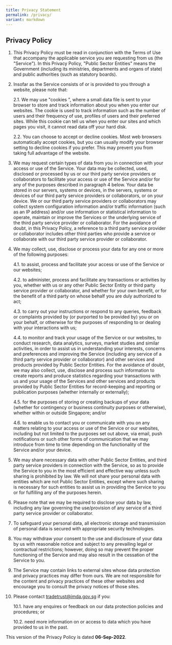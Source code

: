 ```yaml
---
title: Privacy Statement
permalink: /privacy/
variant: markdown
---
```

Privacy Policy
--------------

1.  This Privacy Policy must be read in conjunction with the Terms of Use that accompany the applicable service you are requesting from us (the "Service"). In this Privacy Policy, "Public Sector Entities" means the Government (including its ministries, departments and organs of state) and public authorities (such as statutory boards).
    
2.  Insofar as the Service consists of or is provided to you through a website, please note that:
    
    2.1. We may use "cookies ", where a small data file is sent to your browser to store and track information about you when you enter our websites. The cookie is used to track information such as the number of users and their frequency of use, profiles of users and their preferred sites. While this cookie can tell us when you enter our sites and which pages you visit, it cannot read data off your hard disk.
    
    2.2. You can choose to accept or decline cookies. Most web browsers automatically accept cookies, but you can usually modify your browser setting to decline cookies if you prefer. This may prevent you from taking full advantage of the website.
    
3.  We may request certain types of data from you in connection with your access or use of the Service. Your data may be collected, used, disclosed or processed by us or our third party service providers or collaborators to facilitate your access or use of the Service and/or for any of the purposes described in paragraph 4 below. Your data be stored in our servers, systems or devices, in the servers, systems or devices of our third party service providers or collaborators, or on your device. We or our third party service providers or collaborators may collect system configuration information and/or traffic information (such as an IP address) and/or use information or statistical information to operate, maintain or improve the Services or the underlying service of the third party service provider or collaborator. For the avoidance of doubt, in this Privacy Policy, a reference to a third party service provider or collaborator includes other third parties who provide a service or collaborate with our third party service provider or collaborator.
    
4.  We may collect, use, disclose or process your data for any one or more of the following purposes:
    
    4.1. to assist, process and facilitate your access or use of the Service or our websites;
    
    4.2. to administer, process and facilitate any transactions or activities by you, whether with us or any other Public Sector Entity or third party service provider or collaborator, and whether for your own benefit, or for the benefit of a third party on whose behalf you are duly authorized to act;
    
    4.3. to carry out your instructions or respond to any queries, feedback or complaints provided by (or purported to be provided by) you or on your behalf, or otherwise for the purposes of responding to or dealing with your interactions with us;
    
    4.4. to monitor and track your usage of the Service or our websites, to conduct research, data analytics, surveys, market studies and similar activities, in order to assist us in understanding your interests, concerns and preferences and improving the Service (including any service of a third party service provider or collaborator) and other services and products provided by Public Sector Entities. For the avoidance of doubt, we may also collect, use, disclose and process such information to create reports and produce statistics regarding your transactions with us and your usage of the Services and other services and products provided by Public Sector Entities for record-keeping and reporting or publication purposes (whether internally or externally);
    
    4.5. for the purposes of storing or creating backups of your data (whether for contingency or business continuity purposes or otherwise), whether within or outside Singapore; and/or
    
    4.6. to enable us to contact you or communicate with you on any matters relating to your access or use of the Service or our websites, including but not limited to the purposes set out above, via email, push notifications or such other forms of communication that we may introduce from time to time depending on the functionality of the Service and/or your device.
    
5.  We may share necessary data with other Public Sector Entities, and third party service providers in connection with the Service, so as to provide the Service to you in the most efficient and effective way unless such sharing is prohibited by law. We will not share your personal data with entities which are not Public Sector Entities, except where such sharing is necessary for such entities to assist us in providing the Service to you or for fulfilling any of the purposes herein.
    
6.  Please note that we may be required to disclose your data by law, including any law governing the use/provision of any service of a third party service provider or collaborator.
    
7.  To safeguard your personal data, all electronic storage and transmission of personal data is secured with appropriate security technologies.
    
8.  You may withdraw your consent to the use and disclosure of your data by us with reasonable notice and subject to any prevailing legal or contractual restrictions; however, doing so may prevent the proper functioning of the Service and may also result in the cessation of the Service to you.
    
9.  The Service may contain links to external sites whose data protection and privacy practices may differ from ours. We are not responsible for the content and privacy practices of these other websites and encourage you to consult the privacy notices of those sites.
1.  Please contact [tradetrust@imda.gov.sg](mailto:tradetrust@imda.gov.sg) if you:
    
    10.1. have any enquires or feedback on our data protection policies and procedures; or
    
    10.2. need more information on or access to data which you have provided to us in the past.

This version of the Privacy Policy is dated **06-Sep-2022**.